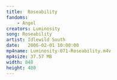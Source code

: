 ```yaml
---
title:  Roseability
fandoms:
    - Angel
creators: Luminosity
song: Roseability
artist: Idlewild South
date:   2006-02-01 10:00:00
mp4name: Luminosity-071-Roseability.m4v
mp4size: 37.57 MB
width: 848
height: 480
---
```



  